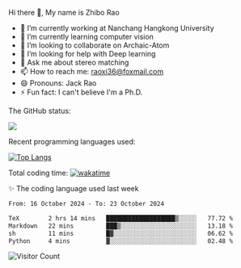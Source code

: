 Hi there 👋, My name is Zhibo Rao
- 🔭 I’m currently working at Nanchang Hangkong University
- 🌱 I’m currently learning computer vision
- 👯 I’m looking to collaborate on Archaic-Atom
- 🤔 I’m looking for help with Deep learning
- 💬 Ask me about stereo matching
- 📫 How to reach me: raoxi36@foxmail.com
- 😄 Pronouns: Jack Rao
- ⚡ Fun fact: I can't believe I'm a Ph.D.

The GitHub status:

![](https://github-readme-stats.vercel.app/api?username=ZhiboRao)

Recent programming languages used:

[![Top Langs](https://github-readme-stats.vercel.app/api/top-langs/?username=ZhiboRao&layout=compact)](https://github.com/anuraghazra/github-readme-stats)

Total coding time: [![wakatime](https://wakatime.com/badge/user/51ec5ec7-4742-4243-9eea-732ade32c0b7.svg)](https://wakatime.com/@51ec5ec7-4742-4243-9eea-732ade32c0b7)

✨ The coding language used last week 
<!--START_SECTION:waka-->

```txt
From: 16 October 2024 - To: 23 October 2024

TeX        2 hrs 14 mins   ███████████████████▒░░░░░   77.72 %
Markdown   22 mins         ███▒░░░░░░░░░░░░░░░░░░░░░   13.18 %
sh         11 mins         █▓░░░░░░░░░░░░░░░░░░░░░░░   06.62 %
Python     4 mins          ▓░░░░░░░░░░░░░░░░░░░░░░░░   02.48 %
```

<!--END_SECTION:waka-->

![Visitor Count](https://profile-counter.glitch.me/Raohaocheng/count.svg)
